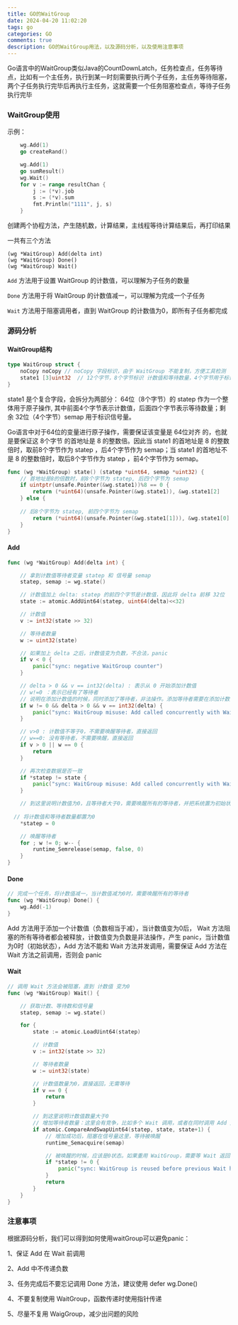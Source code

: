 ```yaml
---
title: GO的WaitGroup
date: 2024-04-20 11:02:20
tags: go
categories: GO
comments: true
description: GO的WaitGroup用法，以及源码分析，以及使用注意事项
---
```


Go语言中的WaitGroup类似Java的CountDownLatch，任务检查点，任务等待点，比如有一个主任务，执行到某一时刻需要执行两个子任务，主任务等待阻塞，两个子任务执行完毕后再执行主任务，这就需要一个任务阻塞检查点，等待子任务执行完毕



### WaitGroup使用

示例：

```go
	wg.Add(1)
	go createRand()

	wg.Add(1)
	go sumResult()
	wg.Wait()
	for v := range resultChan {
		j := (*v).job
		s := (*v).sum
		fmt.Println("1111", j, s)
	}
```

创建两个协程方法，产生随机数，计算结果，主线程等待计算结果后，再打印结果

一共有三个方法

```
(wg *WaitGroup) Add(delta int)
(wg *WaitGroup) Done()
(wg *WaitGroup) Wait()
```

`Add` 方法用于设置 WaitGroup 的计数值，可以理解为子任务的数量

`Done` 方法用于将 WaitGroup 的计数值减一，可以理解为完成一个子任务

`Wait` 方法用于阻塞调用者，直到 WaitGroup 的计数值为0，即所有子任务都完成



### 源码分析

#### WaitGroup结构

```go
type WaitGroup struct {
    noCopy noCopy // noCopy 字段标识，由于 WaitGroup 不能复制，方便工具检测
    state1 [3]uint32  // 12个字节，8个字节标识 计数值和等待数量，4个字节用于标识信号量
}
```

state1 是个复合字段，会拆分为两部分： 64位（8个字节）的 statep 作为一个整体用于原子操作, 其中前面4个字节表示计数值，后面四个字节表示等待数量；剩余 32位（4个字节）semap 用于标识信号量。

Go语言中对于64位的变量进行原子操作，需要保证该变量是 64位对齐 的，也就是要保证这 8个字节 的首地址是 8 的整数倍。因此当 state1 的首地址是 8 的整数倍时，取前8个字节作为 statep ，后4个字节作为 semap；当 state1 的首地址不是 8 的整数倍时，取后8个字节作为 statep ，前4个字节作为 semap。

```go
func (wg *WaitGroup) state() (statep *uint64, semap *uint32) {
    // 首地址是8的倍数时，前8个字节为 statep, 后四个字节为 semap
    if uintptr(unsafe.Pointer(&wg.state1))%8 == 0 {
        return (*uint64)(unsafe.Pointer(&wg.state1)), &wg.state1[2]
    } else { 
        
    // 后8个字节为 statep, 前四个字节为 semap  
        return (*uint64)(unsafe.Pointer(&wg.state1[1])), &wg.state1[0]
    }
}
```

#### Add

```go
func (wg *WaitGroup) Add(delta int) {

    // 拿到计数值等待者变量 statep 和 信号量 semap
    statep, semap := wg.state()

    // 计数值加上 delta: statep 的前四个字节是计数值，因此将 delta 前移 32位
    state := atomic.AddUint64(statep, uint64(delta)<<32)

    // 计数值
    v := int32(state >> 32)

    // 等待者数量
    w := uint32(state)

    // 如果加上 delta 之后，计数值变为负数，不合法，panic
    if v < 0 {
        panic("sync: negative WaitGroup counter")
    }

    // delta > 0 && v == int32(delta) : 表示从 0 开始添加计数值
    // w!=0 ：表示已经有了等待者
    // 说明在添加计数值的时候，同时添加了等待者，非法操作。添加等待者需要在添加计数值之后
    if w != 0 && delta > 0 && v == int32(delta) {
        panic("sync: WaitGroup misuse: Add called concurrently with Wait")
    }

    // v>0 : 计数值不等于0，不需要唤醒等待者，直接返回
    // w==0: 没有等待者，不需要唤醒，直接返回
    if v > 0 || w == 0 {
        return
    }

    // 再次检查数据是否一致
    if *statep != state {
        panic("sync: WaitGroup misuse: Add called concurrently with Wait")
    }

    // 到这里说明计数值为0，且等待者大于0，需要唤醒所有的等待者，并把系统置为初始状态（0状态）
  
  // 将计数值和等待者数量都置为0
    *statep = 0

    // 唤醒等待者
    for ; w != 0; w-- {
        runtime_Semrelease(semap, false, 0)
    }
}
```

#### Done

```go
// 完成一个任务，将计数值减一，当计数值减为0时，需要唤醒所有的等待者
func (wg *WaitGroup) Done() {
    wg.Add(-1)
}
```

Add 方法用于添加一个计数值（负数相当于减），当计数值变为0后， Wait 方法阻塞的所有等待者都会被释放，计数值变为负数是非法操作，产生 panic，当计数值为0时（初始状态），Add 方法不能和 Wait 方法并发调用，需要保证 Add 方法在 Wait 方法之前调用，否则会 panic

#### Wait

```go
// 调用 Wait 方法会被阻塞，直到 计数值 变为0
func (wg *WaitGroup) Wait() {

    // 获取计数、等待数和信号量
    statep, semap := wg.state()

    for {
        state := atomic.LoadUint64(statep)

        // 计数值
        v := int32(state >> 32)

        // 等待者数量
        w := uint32(state)

        // 计数值数量为0，直接返回，无需等待
        if v == 0 {
            return
        }

        // 到这里说明计数值数量大于0
        // 增加等待者数量：这里会有竞争，比如多个 Wait 调用，或者在同时调用 Add 方法，增加不成功会继续 for 循环
        if atomic.CompareAndSwapUint64(statep, state, state+1) {
            // 增加成功后，阻塞在信号量这里，等待被唤醒
            runtime_Semacquire(semap)

            // 被唤醒的时候，应该是0状态。如果重用 WaitGroup，需要等 Wait 返回
            if *statep != 0 {
                panic("sync: WaitGroup is reused before previous Wait has returned")
            }
            return
        }
    }
}
```

### 注意事项

根据源码分析，我们可以得到如何使用waitGroup可以避免panic：

1、保证 Add 在 Wait 前调用

2、Add 中不传递负数

3、任务完成后不要忘记调用 Done 方法，建议使用 defer wg.Done()

4、不要复制使用 WaitGroup，函数传递时使用指针传递

5、尽量不复用 WaigGroup，减少出问题的风险

